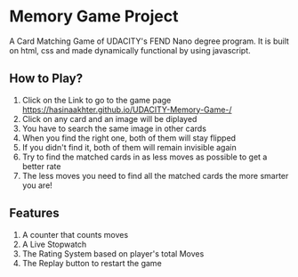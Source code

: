 # Memory Game Project

A Card Matching Game of UDACITY's FEND Nano degree program. It is built on html, css and made dynamically functional by using javascript.

##  How to Play?

1. Click on the Link to go to the game page
https://hasinaakhter.github.io/UDACITY-Memory-Game-/
2. Click on any card and an image will be diplayed
3. You have to search the same image in other cards
4. When you find the right one, both of them will stay flipped
5. If you didn't find it, both of them will remain invisible again
6. Try to find the matched cards in as less moves as possible to get a better rate
7. The less moves you need to find all the matched cards the more smarter you are!

## Features

1. A counter that counts moves
2. A Live Stopwatch
3. The Rating System based on player's total Moves
4. The Replay button to restart the game




